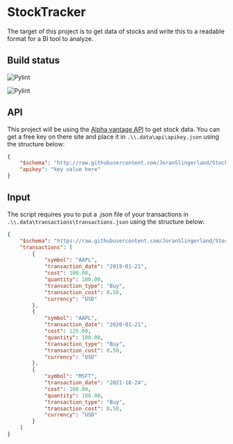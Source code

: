 # StockTracker

The target of this project is to get data of stocks and write this to a readable format for a BI tool to analyze.

## Build status

![Pylint](https://github.com/JoranSlingerland/StockTracker/actions/workflows/pylint.yml/badge.svg)

![Pylint](https://github.com/JoranSlingerland/StockTracker/actions/workflows/codeql-analysis.yml/badge.svg)

## API

This project will be using the [Alpha vantage API](https://www.alphavantage.co/) to get stock data. You can get a free key on there site and place it in `.\\.data\api\apikey.json` using the structure below:

```json
{
    "$schema": "http://raw.githubusercontent.com/JoranSlingerland/StockTracker/main/.data/api/api_schema.json",
    "apikey": "key value here"
}
```

## Input

The script requires you to put a .json file of your transactions in `.\\.data\transactions\transactions.json` using the structure below:

``` json
{
    "$schema": "https://raw.githubusercontent.com/JoranSlingerland/StockTracker/main/.data/transactions/transactions_schema.json",
    "transactions": [
        {
            "symbol": "AAPL",
            "transaction_date": "2019-01-21",
            "cost": 100.00,
            "quantity": 100.00,
            "transaction_type": "Buy",
            "transaction_cost": 0.50,
            "currency": "USD"
        },
        {
            "symbol": "AAPL",
            "transaction_date": "2020-01-21",
            "cost": 125.00,
            "quantity": 100.00,
            "transaction_type": "Buy",
            "transaction_cost": 0.50,
            "currency": "USD"
        },
        {
            "symbol": "MSFT",
            "transaction_date": "2021-10-24",
            "cost": 100.00,
            "quantity": 100.00,
            "transaction_type": "Buy",
            "transaction_cost": 0.50,
            "currency": "USD"
        }
    ]
}
```
